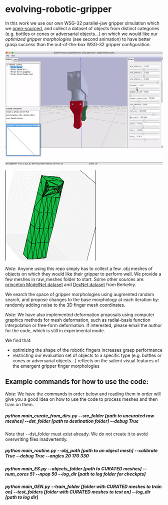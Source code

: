 # evolving-robotic-gripper

In this work we use our own WSG-32 parallel-jaw gripper simulation which we [open-sourced](https://github.com/jaks19/parallel_gripper_simulation_pybullet), and collect a dataset of objects from distinct categories (e.g. bottles or cones or adversarial objects...)  on which we would like our *optimized gripper morphologies* (see second animation) to have better grasp success than the out-of-the-box WSG-32 gripper configuration.

![GUI wrapper preview](https://github.com/jaks19/evolving-robotic-gripper/blob/master/gifs/gif_sim.gif)

![GUI wrapper preview](https://github.com/jaks19/evolving-robotic-gripper/blob/master/gifs/gif_optimizing.gif)

*Note*: Anyone using this repo simply has to collect a few .obj meshes of objects on which they would like their gripper to perform well. We provide a few meshes in raw_meshes folder to start.
Some other sources are: [princeton ModelNet dataset](https://modelnet.cs.princeton.edu/) and [DexNet dataset](https://berkeley.app.box.com/s/6mnb2bzi5zfa7qpwyn7uq5atb7vbztng_) from Berkeley.

We search the space of gripper morphologies using augmented random search, and propose changes to the base morphology at each iteration by: randomly adding noise to the 3D finger mesh coordinates. 

*Note*: We have also implemented deformation proposals using computer graphics methods for mesh deformation, such as radial-basis function interpolation or free-form deformation. If interested, please email the author for the code, which is still in experimental mode.

We find that: 
* optimizing the shape of the robotic fingers increases grasp performance
* restricting our evaluation set of objects to a specific type (e.g. bottles or cones or adversarial objects...) reflects on the salient visual features of the emergent gripper finger morphologies

## Example commands for how to use the code:
*Note*: We have the commands in order below and reading them in order will give you a good idea on how to use the code to process meshes and then train on them.

##### python main_curate_from_dirs.py --src_folder [path to uncurated raw meshes] --dst_folder [path to destination folder] --debug True

Note that --dst_folder must exist already. We do not create it to avoid overwriting files inadvertently.

##### python main_routine.py --obj_path [path to an object mesh] --calibrate True --debug True --angles 20 170 330

##### python main_ES.py --objects_folder [path to CURATED meshes] --num_cores 51 --npop 50 --log_dir [path to log folder for checkpts]

##### python main_GEN.py --train_folder [folder with CURATED meshes to train on] --test_folders [folder with CURATED meshes to test on] --log_dir [path to log dir]
